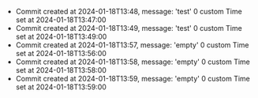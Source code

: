 - Commit created at 2024-01-18T13:48, message: 'test' 0 custom Time set at 2024-01-18T13:47:00
- Commit created at 2024-01-18T13:49, message: 'test' 0 custom Time set at 2024-01-18T13:49:00
- Commit created at 2024-01-18T13:57, message: 'empty' 0 custom Time set at 2024-01-18T13:56:00
- Commit created at 2024-01-18T13:58, message: 'empty' 0 custom Time set at 2024-01-18T13:58:00
- Commit created at 2024-01-18T13:59, message: 'empty' 0 custom Time set at 2024-01-18T13:59:00

